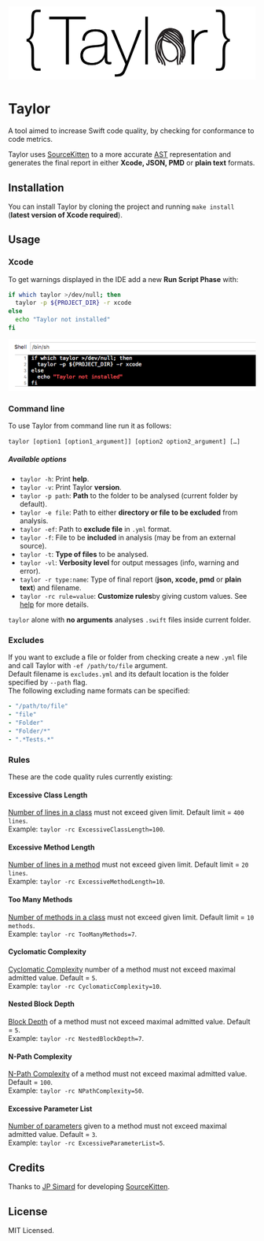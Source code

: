 ![](Assets/logo.png)

# Taylor

A tool aimed to increase Swift code quality, by checking for conformance to code metrics.

Taylor uses [SourceKitten](https://github.com/S2dentik/SourceKitten) to a more
accurate [AST](http://clang.llvm.org/docs/IntroductionToTheClangAST.html)
representation and generates the final report in either **Xcode, JSON, PMD** or **plain text** formats.

## Installation

You can install Taylor by cloning the project and running `make install`
(**latest version of Xcode required**).

## Usage

### Xcode

To get warnings displayed in the IDE add a new **Run Script Phase** with:

```bash
if which taylor >/dev/null; then
  taylor -p ${PROJECT_DIR} -r xcode
else
  echo "Taylor not installed"
fi
```
![](Assets/runscriptphase.png)

### Command line 

To use Taylor from command line run it as follows:

`taylor [option1 [option1_argument]] [option2 option2_argument] […]`

##### Available options

- `taylor -h`: Print **help**.
- `taylor -v`: Print Taylor **version**.
- `taylor -p path`: **Path** to the folder to be analysed (current folder by default).
- `taylor -e file`: Path to either **directory or file to be excluded** from analysis.
- `taylor -ef`: Path to **exclude file** in `.yml` format.
- `taylor -f`: File to be **included** in analysis (may be from an external source).
- `taylor -t`: **Type of files** to be analysed.
- `taylor -vl`: **Verbosity level** for output messages (info, warning and error).
- `taylor -r type:name`: Type of final report (**json, xcode, pmd** or **plain text**) and filename.
- `taylor -rc rule=value`: **Customize rules**by giving custom values. See [help](/Resources/help.txt) for more details.

`taylor` alone with **no arguments** analyses `.swift` files inside current folder.

### Excludes

If you want to exclude a file or folder from checking create a new `.yml` file and call Taylor with
`-ef /path/to/file` argument.  
Default filename is `excludes.yml` and its default location is the folder
specified by `--path` flag.  
The following excluding name formats can be specified:

```yaml
- "/path/to/file"
- "file"
- "Folder"
- "Folder/*"
- ".*Tests.*"
```


### Rules

These are the code quality rules currently existing:

#### Excessive Class Length

[Number of lines in a class]("http://phpmd.org/rules/codesize.html#excessiveclasslength") must not exceed given limit. Default limit = `400 lines`.  
Example: `taylor -rc ExcessiveClassLength=100`.

#### Excessive Method Length

[Number of lines in a method]("http://phpmd.org/rules/codesize.html#excessivemethodlength") must not exceed given limit. Default limit = `20 lines`.  
Example: `taylor -rc ExcessiveMethodLength=10`.

#### Too Many Methods

[Number of methods in a class]("http://phpmd.org/rules/codesize.html#toomanymethods") must not exceed given limit. Default limit = `10 methods`.  
Example: `taylor -rc TooManyMethods=7`.

#### Cyclomatic Complexity

[Cyclomatic Complexity](http://phpmd.org/rules/codesize.html#cyclomaticcomplexity) number of a method must not exceed maximal admitted value. Default = `5`.  
Example: `taylor -rc CyclomaticComplexity=10`.

#### Nested Block Depth

[Block Depth](http://docs.oclint.org/en/dev/rules/size.html#nestedblockdepth) of a method must not exceed maximal admitted value. Default = `5`.  
Example: `taylor -rc NestedBlockDepth=7`.

#### N-Path Complexity

[N-Path Complexity](http://phpmd.org/rules/codesize.html#npathcomplexity) of a method must not exceed maximal admitted value. Default = `100`.  
Example: `taylor -rc NPathComplexity=50`.

#### Excessive Parameter List

[Number of parameters](http://phpmd.org/rules/codesize.html#excessiveparameterlist) given to a method must not exceed maximal admitted value. Default = `3`.  
Example: `taylor -rc ExcessiveParameterList=5`.

## Credits

Thanks to [JP Simard](https://github.com/jpsim) for developing [SourceKitten](https://github.com/jpsim/SourceKitten).

## License

MIT Licensed.

